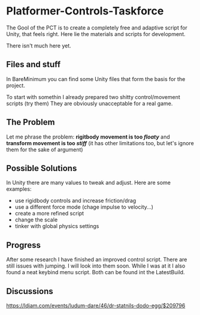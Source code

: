 # Platformer-Controls-Taskforce
The Gool of the PCT is to create a completely free and adaptive script for Unity, that feels right.
Here lie the materials and scripts for development.

There isn't much here yet.

## Files and stuff
In BareMinimum you can find some Unity files that form the basis for the project.

To start with somethin I already prepared two shitty control/movement scripts (try them)
They are obviously unacceptable for a real game.

## The Problem
Let me phrase the problem:
**rigitbody movement is too ***floaty***** and **transform movement is too ***stiff***** (it has other limitations too, but let's ignore them for the sake of argument)

## Possible Solutions
In Unity there are many values to tweak and adjust. Here are some examples:
- use rigidbody controls and increase friction/drag
- use a different force mode (chage impulse to velocity...)
- create a more refined script
- change the scale
- tinker with global physics settings

## Progress
After some research I have finished an improved control script. There are still issues with jumping. I will look into them soon. While I was at it I also found a neat keybind menu script.
Both can be found int the LatestBuild.
## Discussions
https://ldjam.com/events/ludum-dare/46/dr-statnils-dodo-egg/$209796
